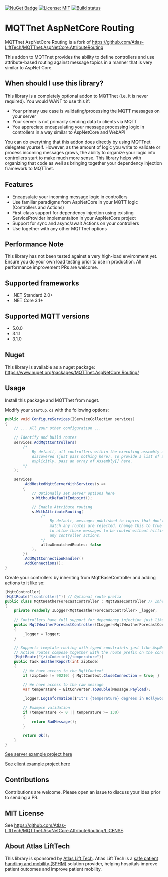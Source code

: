 ﻿[![NuGet Badge](https://buildstats.info/nuget/MQTTnet.AspNetCore.Routing)](https://www.nuget.org/packages/MQTTnet.AspNetCore.Routing)
[![License: MIT](https://img.shields.io/badge/License-MIT-brightgreen.svg)](https://github.com/Atlas-LiftTech/MQTTnet.AspNetCore.Routing/LICENSE)
[![Build status](https://ci.appveyor.com/api/projects/status/7m482221qoqvxq0j/branch/master?svg=true)](https://ci.appveyor.com/project/MaiKeBing/mqttnet-aspnetcore-routing/branch/master)

# MQTTnet AspNetCore Routing

MQTTnet AspNetCore Routing  is a fork of  https://github.com/Atlas-LiftTech/MQTTnet.AspNetCore.AttributeRouting

This addon to MQTTnet provides the ability to define controllers and use attribute-based routing against message topics in a manner that is very similar to AspNet Core.

## When should I use this library?

This library is a completely optional addon to MQTTnet (i.e. it is never required). You would WANT to use this if:

* Your primary use case is validating/processing the MQTT messages on your server
* Your server is not primarily sending data to clients via MQTT
* You appreciate encapsulating your message processing logic in controllers in a way similar to AspNetCore and WebAPI

You can do everything that this addon does directly by using MQTTnet delegates yourself.  However, as the amount of logic you write to validate or process incoming messages grows, the ability to organize your logic into controllers start to make much more sense.  This library helps with organizing that code as well as bringing together your dependency injection framework to MQTTnet.

## Features

* Encapsulate your incoming message logic in controllers
* Use familiar paradigms from AspNetCore in your MQTT logic (Controllers and Actions)
* First-class support for dependency injection using existing ServiceProvider implementaiton in your AspNetCore project
* Support for sync and async/await Actions on your controllers
* Use together with any other MQTTnet options

## Performance Note

This library has not been tested against a very high-load environment yet.  Ensure you do your own load testing prior to use in production.  All performance improvement PRs are welcome.

## Supported frameworks

* .NET Standard 2.0+
* .NET Core 3.1+

## Supported MQTT versions

* 5.0.0
* 3.1.1
* 3.1.0

## Nuget

This library is available as a nuget package: <https://www.nuget.org/packages/MQTTnet.AspNetCore.Routing/>

## Usage

Install this package and MQTTnet from nuget.

Modify your `Startup.cs` with the following options:

```csharp
public void ConfigureServices(IServiceCollection services)
{
	// ... All your other configuration ...

	// Identify and build routes
	services.AddMqttControllers(
		/*
			By default, all controllers within the executing assembly are
			discovered (just pass nothing here). To provide a list of assemblies
			explicitly, pass an array of Assembly[] here.
		*/
	);

	services
		.AddHostedMqttServerWithServices(s =>
		{
			// Optionally set server options here
			s.WithoutDefaultEndpoint();

			// Enable Attribute routing
			s.WithAttributeRouting(
				/* 
					By default, messages published to topics that don't
					match any routes are rejected. Change this to true
					to allow those messages to be routed without hitting
					any controller actions.
				*/
				allowUnmatchedRoutes: false
			);
		})
		.AddMqttConnectionHandler()
		.AddConnections();
}
```

Create your controllers by inheriting from MqttBaseController and adding actions to it like so:

```csharp
[MqttController]
[MqttRoute("[controller]")] // Optional route prefix
public class MqttWeatherForecastController : MqttBaseController // Inherit from MqttBaseController for convenience functions
{
	private readonly ILogger<MqttWeatherForecastController> _logger;

	// Controllers have full support for dependency injection just like AspNetCore controllers
	public MqttWeatherForecastController(ILogger<MqttWeatherForecastController> logger)
	{
		_logger = logger;
	}

	// Supports template routing with typed constraints just like AspNetCore
	// Action routes compose together with the route prefix on the controller level
	[MqttRoute("{zipCode:int}/temperature")]
	public Task WeatherReport(int zipCode)
	{
		// We have access to the MqttContext
		if (zipCode != 90210) { MqttContext.CloseConnection = true; }

		// We have access to the raw message
		var temperature = BitConverter.ToDouble(Message.Payload);

		_logger.LogInformation($"It's {temperature} degrees in Hollywood");

		// Example validation
		if (temperature <= 0 || temperature >= 130)
		{
			return BadMessage();
		}

		return Ok();
	}
}
```

[See server example project here](https://github.com/IoTSharp/MQTTnet.AspNetCore.Routing/tree/master/ExampleServer)

[See client example project here](https://github.com/IoTSharp/MQTTnet.AspNetCore.Routing/tree/master/ExampleClient)

## Contributions

Contributions are welcome.  Please open an issue to discuss your idea prior to sending a PR.

## MIT License

See https://github.com/Atlas-LiftTech/MQTTnet.AspNetCore.AttributeRouting/LICENSE.

## About Atlas LiftTech

This library is sponsored by [Atlas Lift Tech](https://atlaslifttech.com/).  Atlas Lift Tech is a [safe patient handling and mobility (SPHM)](https://atlaslifttech.com/program-management/) solution provider, helping hospitals improve patient outcomes and improve patient mobility.
